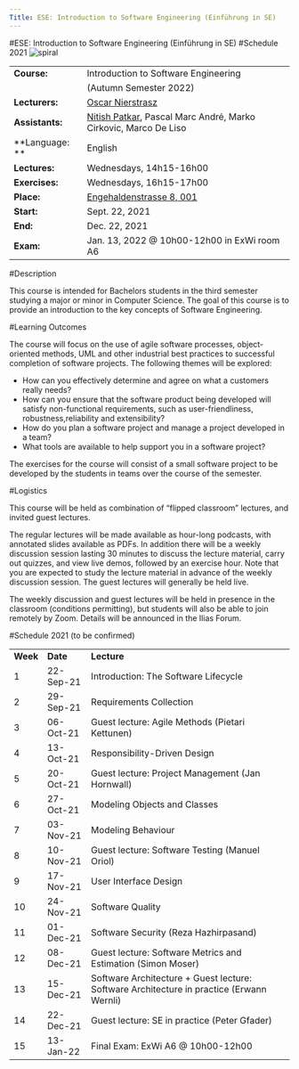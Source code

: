 ```yaml
---
Title: ESE: Introduction to Software Engineering (Einführung in SE)
---
```

#ESE: Introduction to Software Engineering (Einführung in SE)
#Schedule 2021
![spiral](%assets_url%/files/de/xivhujs862biv0hwihalpnq8kesmwe/spiral.png)

| | |
|---|---|
|**Course:**| Introduction to Software Engineering
| |(Autumn Semester 2022)
|**Lecturers:**|[Oscar Nierstrasz](%base_url%/staff/oscar)
|**Assistants:**|[Nitish Patkar](%base_url%/staff/NitishPatkar), Pascal Marc André, Marko Cirkovic, Marco De Liso
|**Language: **|English
|**Lectures:**|Wednesdays, 14h15-16h00
|**Exercises:**|Wednesdays, 16h15-17h00
|**Place:**|[Engehaldenstrasse 8, 001](%base_url%/contact/maps)
|**Start:**|Sept. 22, 2021
|**End:**|Dec. 22, 2021
|**Exam:**|Jan. 13, 2022 @ 10h00-12h00 in ExWi room A6

#Description

This course is intended for Bachelors students in the third semester studying a major or minor in Computer Science.
The goal of this course is to provide an introduction to the key concepts of Software Engineering.

#Learning Outcomes

The course will focus on the use of agile software processes, object-oriented methods, UML and other industrial best practices to successful completion of software projects. The following themes will be explored:

-  How can you effectively determine and agree on what a customers really needs?
-  How can you ensure that the software product being developed will satisfy non-functional requirements, such as user-friendliness, robustness,reliability and extensibility?
-  How do you plan a software project and manage a project developed in a team?
-  What tools are available to help support you in a software project?

The exercises for the course will consist of a small software project to be developed by the students in teams over the course of the semester.


#Logistics

This course will be held as combination of “flipped classroom” lectures, and invited guest lectures.

The regular lectures will be made available as hour-long podcasts, with annotated slides available as PDFs. In addition there will be a weekly discussion session lasting 30 minutes to discuss the lecture material, carry out quizzes, and view live demos, followed by an exercise hour. Note that you are expected to study the lecture material in advance of the weekly discussion session. The guest lectures will generally be held live.

The weekly discussion and guest lectures will be held in presence in the classroom (conditions permitting), but students will also be able to join remotely by Zoom. Details will be announced in the Ilias Forum.


#Schedule 2021 (to be confirmed)

| | | |
|---|---|---|
|	**Week**	|	**Date**	|	**Lecture**
|	1	|	22-Sep-21	|	Introduction: The Software Lifecycle
|	2	|	29-Sep-21	|	Requirements Collection
|	3	|	06-Oct-21	|	Guest lecture: Agile Methods (Pietari Kettunen)
|	4	|	13-Oct-21	|	Responsibility-Driven Design
|	5	|	20-Oct-21	|	Guest lecture: Project Management (Jan Hornwall)
|	6	|	27-Oct-21	|	Modeling Objects and Classes
|	7	|	03-Nov-21	|	Modeling Behaviour
|	8	|	10-Nov-21	|	Guest lecture: Software Testing (Manuel Oriol)
|	9	|	17-Nov-21	|	User Interface Design
|	10	|	24-Nov-21	|	Software Quality
|	11	|	01-Dec-21	|	Software Security (Reza Hazhirpasand)
|	12	|	08-Dec-21	|	Guest lecture: Software Metrics and Estimation (Simon Moser)
|	13	|	15-Dec-21	|	Software Architecture \+ Guest lecture: Software Architecture in practice (Erwann Wernli)
|	14	|	22-Dec-21	|	Guest lecture: SE in practice (Peter Gfader)
|	15	|	13-Jan-22	|	Final Exam: ExWi A6 @ 10h00-12h00
